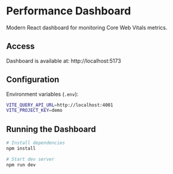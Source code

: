 # Performance Dashboard

Modern React dashboard for monitoring Core Web Vitals metrics.

## Access

Dashboard is available at: http://localhost:5173

## Configuration

Environment variables (`.env`):
```bash
VITE_QUERY_API_URL=http://localhost:4001
VITE_PROJECT_KEY=demo
```

## Running the Dashboard

```bash
# Install dependencies
npm install

# Start dev server
npm run dev
```
